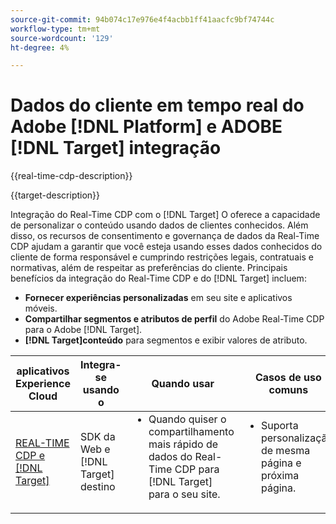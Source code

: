 ```yaml
---
source-git-commit: 94b074c17e976e4f4acbb1ff41aacfc9bf74744c
workflow-type: tm+mt
source-wordcount: '129'
ht-degree: 4%

---
```



# Dados do cliente em tempo real do Adobe [!DNL Platform] e ADOBE [!DNL Target] integração

{{real-time-cdp-description}}

{{target-description}}

Integração do Real-Time CDP com o [!DNL Target] O oferece a capacidade de personalizar o conteúdo usando dados de clientes conhecidos. Além disso, os recursos de consentimento e governança de dados da Real-Time CDP ajudam a garantir que você esteja usando esses dados conhecidos do cliente de forma responsável e cumprindo restrições legais, contratuais e normativas, além de respeitar as preferências do cliente. Principais benefícios da integração do Real-Time CDP e do [!DNL Target] incluem:

+ **Fornecer experiências personalizadas** em seu site e aplicativos móveis.
+ **Compartilhar segmentos e atributos de perfil** do Adobe Real-Time CDP para o Adobe [!DNL Target].
+ **[!DNL Target]conteúdo** para segmentos e exibir valores de atributo.

<table>
    <thead>
        <tr>
            <th>aplicativos Experience Cloud</th>
            <th>Integra-se usando o</th>
            <th>Quando usar</th>
            <th>Casos de uso comuns</th>
        </tr>
    </thead>
    <tbody>
    <tr>
        <td><a href="../../integrations/tutorials/rtcdp-target/web-sdk-and-target-destination.md" target="_blank" rel="noreferrer">REAL-TIME CDP e [!DNL Target]</a></td>
        <td>SDK da Web e [!DNL Target] destino</td>
        <td>
            <ul style="margin-top: 0;">
                <li>Quando quiser o compartilhamento mais rápido de dados do Real-Time CDP para [!DNL Target] para o seu site.</li>
            </ul>
        </td>
        <td>
            <ul style="margin-top: 0;" >
                <li>Suporta personalização de mesma página e próxima página.</li>
            </ul>
        </td>
    </tr>
    <!--<tr>
        <td>Real-Time CDP and [!DNL Target]</a></td>
        <td><a href="../../integrations/tutorials/rtcdp-target/mobile-sdk-and-target-destination.md" target="_blank" rel="noreferrer">Mobile SDK and [!DNL Target] destination</td>
        <td>
            <ul style="margin-top: 0;">
                <li>When you want the fastest sharing of data from Real-Time CDP to [!DNL Target] for your mobile application.</li>
            </ul>
        </td>
        <td>
            <ul style="margin-top: 0;">
                <li>Supports same-view and next-view personalization.</li>
            </ul>
        </td>
    </tr>           
    <tr>
        <td>Real-Time CDP and [!DNL Target]</td>
        <td><a href="../../integrations/tutorials/rtcdp-target/atjs-and-target-destination.md" target="_blank" rel="noreferrer">at.js and [!DNL Target] destination</a></td>
        <td>
            <ul style="margin-top: 0;">
                <li>When next-session personalization is sufficient on your website.</li>
            </ul>
        </td>
        <td>
            <ul style="margin-top: 0;">
                <li>Supports next-session personalization.</li>
            </ul>
        </td>
    </tr>    -->
    </tbody>
</table>
